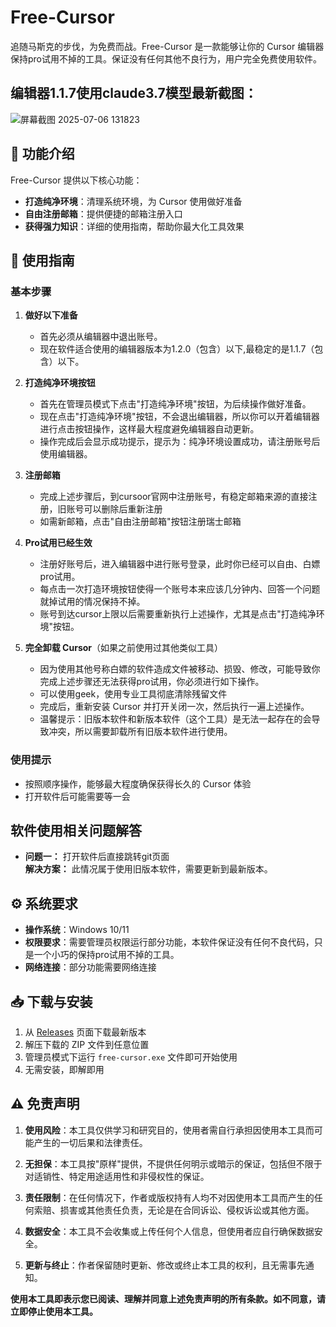# Free-Cursor
追随马斯克的步伐，为免费而战。Free-Cursor 是一款能够让你的 Cursor 编辑器保持pro试用不掉的工具。保证没有任何其他不良行为，用户完全免费使用软件。

## 编辑器1.1.7使用claude3.7模型最新截图：
![屏幕截图 2025-07-06 131823](https://github.com/user-attachments/assets/85d04754-eb49-4186-af7d-0025d93b911e)


## 📝 功能介绍

Free-Cursor 提供以下核心功能：

- **打造纯净环境**：清理系统环境，为 Cursor 使用做好准备
- **自由注册邮箱**：提供便捷的邮箱注册入口
- **获得强力知识**：详细的使用指南，帮助你最大化工具效果

## 🚀 使用指南

### 基本步骤
1. **做好以下准备**
   - 首先必须从编辑器中退出账号。
   - 现在软件适合使用的编辑器版本为1.2.0（包含）以下,最稳定的是1.1.7（包含）以下。
   
2. **打造纯净环境按钮**
   - 首先在管理员模式下点击"打造纯净环境"按钮，为后续操作做好准备。
   - 现在点击"打造纯净环境"按钮，不会退出编辑器，所以你可以开着编辑器进行点击按钮操作，这样最大程度避免编辑器自动更新。
   - 操作完成后会显示成功提示，提示为：纯净环境设置成功，请注册账号后使用编辑器。
     
3. **注册邮箱**
   - 完成上述步骤后，到cursoor官网中注册账号，有稳定邮箱来源的直接注册，旧账号可以删除后重新注册
   - 如需新邮箱，点击"自由注册邮箱"按钮注册瑞士邮箱

4. **Pro试用已经生效**
   - 注册好账号后，进入编辑器中进行账号登录，此时你已经可以自由、白嫖pro试用。
   - 每点击一次打造环境按钮使得一个账号本来应该几分钟内、回答一个问题就掉试用的情况保持不掉。
   - 账号到达cursor上限以后需要重新执行上述操作，尤其是点击"打造纯净环境"按钮。
     
5. **完全卸载 Cursor**（如果之前使用过其他类似工具）
   - 因为使用其他号称白嫖的软件造成文件被移动、损毁、修改，可能导致你完成上述步骤还无法获得pro试用，你必须进行如下操作。
   - 可以使用geek，使用专业工具彻底清除残留文件
   - 完成后，重新安装 Cursor 并打开关闭一次，然后执行一遍上述操作。
   - 温馨提示：旧版本软件和新版本软件（这个工具）是无法一起存在的会导致冲突，所以需要卸载所有旧版本软件进行使用。

### 使用提示

- 按照顺序操作，能够最大程度确保获得长久的 Cursor 体验
- 打开软件后可能需要等一会

## 软件使用相关问题解答

- **问题一：** 打开软件后直接跳转git页面  
  **解决方案：** 此情况属于使用旧版本软件，需要更新到最新版本。

## ⚙️ 系统要求

- **操作系统**：Windows 10/11
- **权限要求**：需要管理员权限运行部分功能，本软件保证没有任何不良代码，只是一个小巧的保持pro试用不掉的工具。
- **网络连接**：部分功能需要网络连接

## 📥 下载与安装

1. 从 [Releases](https://github.com/dulikaifazr/Free-Cursor/releases) 页面下载最新版本
2. 解压下载的 ZIP 文件到任意位置
3. 管理员模式下运行 `free-cursor.exe` 文件即可开始使用
4. 无需安装，即解即用

## ⚠️ 免责声明

1. **使用风险**：本工具仅供学习和研究目的，使用者需自行承担因使用本工具而可能产生的一切后果和法律责任。

2. **无担保**：本工具按"原样"提供，不提供任何明示或暗示的保证，包括但不限于对适销性、特定用途适用性和非侵权性的保证。

3. **责任限制**：在任何情况下，作者或版权持有人均不对因使用本工具而产生的任何索赔、损害或其他责任负责，无论是在合同诉讼、侵权诉讼或其他方面。

4. **数据安全**：本工具不会收集或上传任何个人信息，但使用者应自行确保数据安全。

5. **更新与终止**：作者保留随时更新、修改或终止本工具的权利，且无需事先通知。

**使用本工具即表示您已阅读、理解并同意上述免责声明的所有条款。如不同意，请立即停止使用本工具。**






